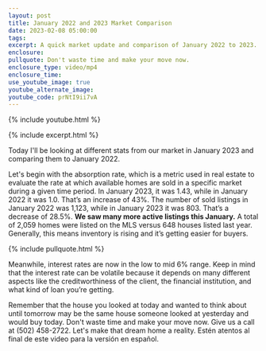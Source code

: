 ```yaml
---
layout: post
title: January 2022 and 2023 Market Comparison
date: 2023-02-08 05:00:00
tags:
excerpt: A quick market update and comparison of January 2022 to 2023.
enclosure:
pullquote: Don't waste time and make your move now.
enclosure_type: video/mp4
enclosure_time:
use_youtube_image: true
youtube_alternate_image:
youtube_code: prNtI9ii7vA
---
```

{% include youtube.html %}

{% include excerpt.html %}

Today I'll be looking at different stats from our market in January 2023 and comparing them to January 2022.&nbsp;

Let's begin with the absorption rate, which is a metric used in real estate to evaluate the rate at which available homes are sold in a specific market during a given time period. In January 2023, it was 1.43, while in January 2022 it was 1.0. That’s an increase of 43%. The number of sold listings in January 2022 was 1,123, while in January 2023 it was 803. That’s a decrease of 28.5%. **We saw many more active listings this January.** A total of 2,059 homes were listed on the MLS versus 648 houses listed last year. Generally, this means inventory is rising and it’s getting easier for buyers.

{% include pullquote.html %}

Meanwhile, interest rates are now in the low to mid 6% range. Keep in mind that the interest rate can be volatile because it depends on many different aspects like the creditworthiness of the client, the financial institution, and what kind of loan you’re getting.

Remember that the house you looked at today and wanted to think about until tomorrow may be the same house someone looked at yesterday and would buy today. Don't waste time and make your move now. Give us a call at (502) 458-2722. Let's make that dream home a reality. Estén atentos al final de este video para la versión en español.